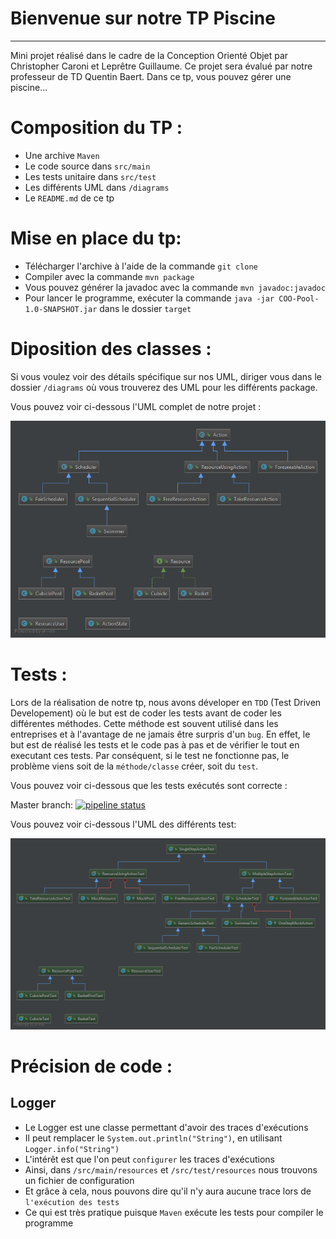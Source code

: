 Bienvenue sur notre TP Piscine
===================



----------
<p>Mini projet réalisé dans le cadre de la Conception Orienté Objet par Christopher Caroni et Leprêtre Guillaume. Ce projet sera évalué par notre professeur de TD Quentin Baert. Dans ce tp, vous pouvez gérer une piscine...</p>

# Composition du TP :

- Une archive `Maven`
- Le code source dans `src/main`
- Les tests unitaire dans `src/test`
- Les différents UML dans `/diagrams`
- Le `README.md` de ce tp


# Mise en place du tp:

- Télécharger l'archive à l'aide de la commande `git clone`
-  Compiler avec la commande `mvn package`
- Vous pouvez générer la javadoc avec la commande `mvn javadoc:javadoc`
- Pour lancer le programme, exécuter la commande  `java -jar COO-Pool-1.0-SNAPSHOT.jar` dans le dossier `target`


# Diposition des classes :

Si vous voulez voir des détails spécifique sur nos UML, diriger vous dans le dossier `/diagrams` où vous trouverez des UML pour les différents package.
<p>Vous pouvez voir ci-dessous l'UML complet de notre projet :</p>

![image](diagrams/coo.png)



# Tests :

Lors de la réalisation de notre tp, nous avons déveloper en `TDD` (Test Driven Developement) où le but est de coder les tests avant de coder les différentes méthodes.
Cette méthode est souvent utilisé dans les entreprises et à l'avantage de ne jamais être surpris d'un `bug`. En effet, le but est de réalisé les tests et le code pas à pas et de vérifier le tout en executant ces tests. Par conséquent, si le test ne fonctionne pas, le problème viens soit de la `méthode/classe` créer, soit du `test`. 
<p>Vous pouvez voir ci-dessous que les tests exécutés sont correcte :</p>

Master branch:
[![pipeline status](https://gitlab-etu.fil.univ-lille1.fr/caroni/COO-Pool/badges/master/pipeline.svg)](https://gitlab-etu.fil.univ-lille1.fr/caroni/COO-Pool/commits/master)

Vous pouvez voir ci-dessous l'UML des différents test: 


![image](diagrams/tests.png)

# Précision de code :

## Logger

- Le Logger est une classe permettant d'avoir des traces d'exécutions
- Il peut remplacer le `System.out.println("String")`, en utilisant `Logger.info("String")`
- L'intérêt est que l'on peut `configurer` les traces d'exécutions
- Ainsi, dans `/src/main/resources` et `/src/test/resources` nous trouvons un fichier de configuration  
- Et grâce à cela, nous pouvons dire qu'il n'y aura aucune trace lors de `l'exécution des tests`
- Ce qui est très pratique puisque `Maven` exécute les tests pour compiler le programme

